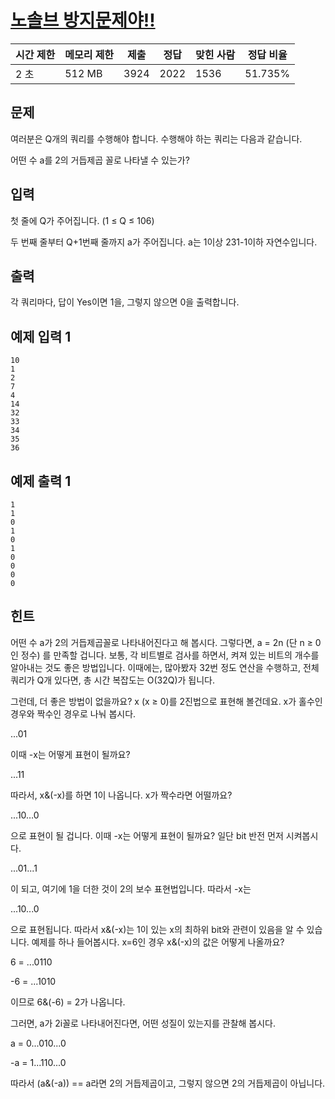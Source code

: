 # [노솔브 방지문제야!!](https://www.acmicpc.net/problem/15917)

| 시간 제한 | 메모리 제한 | 제출 | 정답 | 맞힌 사람 | 정답 비율 |
| --- | --- | --- | --- | --- | --- |
| 2 초 | 512 MB | 3924 | 2022 | 1536 | 51.735% |

## 문제

여러분은 Q개의 쿼리를 수행해야 합니다. 수행해야 하는 쿼리는 다음과 같습니다.

어떤 수 a를 2의 거듭제곱 꼴로 나타낼 수 있는가?

## 입력

첫 줄에 Q가 주어집니다. (1 ≤ Q ≤ 106)

두 번째 줄부터 Q+1번째 줄까지 a가 주어집니다. a는 1이상 231-1이하 자연수입니다.

## 출력

각 쿼리마다, 답이 Yes이면 1을, 그렇지 않으면 0을 출력합니다.

## 예제 입력 1

```
10
1
2
7
4
14
32
33
34
35
36

```

## 예제 출력 1

```
1
1
0
1
0
1
0
0
0
0

```

## 힌트

어떤 수 a가 2의 거듭제곱꼴로 나타내어진다고 해 봅시다. 그렇다면, a = 2n (단 n ≥ 0인 정수) 를 만족할 겁니다. 보통, 각 비트별로 검사를 하면서, 켜져 있는 비트의 개수를 알아내는 것도 좋은 방법입니다. 이때에는, 많아봤자 32번 정도 연산을 수행하고, 전체 쿼리가 Q개 있다면, 총 시간 복잡도는 O(32Q)가 됩니다.

그런데, 더 좋은 방법이 없을까요? x (x ≥ 0)를 2진법으로 표현해 볼건데요. x가 홀수인 경우와 짝수인 경우로 나눠 봅시다.

...01

이때 -x는 어떻게 표현이 될까요?

...11

따라서, x&(-x)를 하면 1이 나옵니다. x가 짝수라면 어떨까요?

...10…0

으로 표현이 될 겁니다. 이때 -x는 어떻게 표현이 될까요? 일단 bit 반전 먼저 시켜봅시다.

...01...1

이 되고, 여기에 1을 더한 것이 2의 보수 표현법입니다. 따라서 -x는

...10...0

으로 표현됩니다. 따라서 x&(-x)는 1이 있는 x의 최하위 bit와 관련이 있음을 알 수 있습니다. 예제를 하나 들어봅시다. x=6인 경우 x&(-x)의 값은 어떻게 나올까요?

6 = ...0110

-6 = ...1010

이므로 6&(-6) = 2가 나옵니다.

그러면, a가 2i꼴로 나타내어진다면, 어떤 성질이 있는지를 관찰해 봅시다.

a = 0...010...0

-a = 1...110...0

따라서 (a&(-a)) == a라면 2의 거듭제곱이고, 그렇지 않으면 2의 거듭제곱이 아닙니다.
